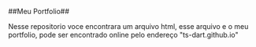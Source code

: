 ##Meu Portfolio##

Nesse repositorio voce encontrara um arquivo html, esse arquivo e o meu portfolio, pode ser encontrado online pelo endereço "ts-dart.github.io"

